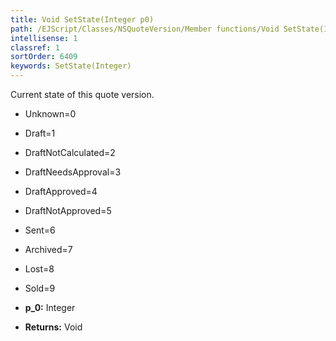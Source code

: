 ```yaml
---
title: Void SetState(Integer p0)
path: /EJScript/Classes/NSQuoteVersion/Member functions/Void SetState(Integer p_0)
intellisense: 1
classref: 1
sortOrder: 6409
keywords: SetState(Integer)
---
```


Current state of this quote version.

* Unknown=0
* Draft=1
* DraftNotCalculated=2
* DraftNeedsApproval=3
* DraftApproved=4
* DraftNotApproved=5
* Sent=6
* Archived=7
* Lost=8
* Sold=9

* **p_0:** Integer
* **Returns:** Void

